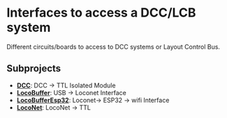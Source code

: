 # Interfaces to access a DCC/LCB system
Different circuits/boards to access to DCC systems or Layout Control Bus.

## Subprojects
* __[DCC](DCC)__: DCC -> TTL Isolated Module
* __[LocoBuffer](LocoBuffer)__: USB -> Loconet Interface
* __[LocoBufferEsp32](LocoBufferEsp32)__: Loconet-> ESP32 -> wifi Interface
* __[LocoNet](LocoNet)__: LocoNet -> TTL 
